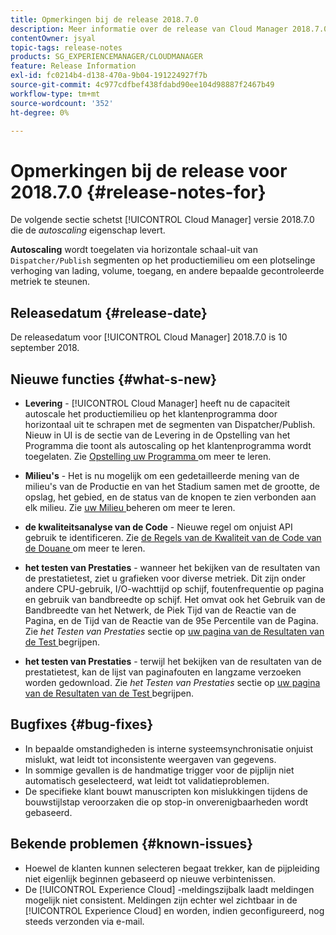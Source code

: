 ```yaml
---
title: Opmerkingen bij de release 2018.7.0
description: Meer informatie over de release van Cloud Manager 2018.7.0.
contentOwner: jsyal
topic-tags: release-notes
products: SG_EXPERIENCEMANAGER/CLOUDMANAGER
feature: Release Information
exl-id: fc0214b4-d138-470a-9b04-191224927f7b
source-git-commit: 4c977cdfbef438fdabd90ee104d98887f2467b49
workflow-type: tm+mt
source-wordcount: '352'
ht-degree: 0%

---
```


# Opmerkingen bij de release voor 2018.7.0 {#release-notes-for}

De volgende sectie schetst [!UICONTROL Cloud Manager] versie 2018.7.0 die de *autoscaling* eigenschap levert.

**Autoscaling** wordt toegelaten via horizontale schaal-uit van `Dispatcher/Publish` segmenten op het productiemilieu om een plotselinge verhoging van lading, volume, toegang, en andere bepaalde gecontroleerde metriek te steunen.

## Releasedatum {#release-date}

De releasedatum voor [!UICONTROL Cloud Manager] 2018.7.0 is 10 september 2018.

## Nieuwe functies {#what-s-new}

* **Levering** - [!UICONTROL Cloud Manager] heeft nu de capaciteit autoscale het productiemilieu op het klantenprogramma door horizontaal uit te schrapen met de segmenten van Dispatcher/Publish. Nieuw in UI is de sectie van de Levering in de Opstelling van het Programma die toont als autoscaling op het klantenprogramma wordt toegelaten. Zie [ Opstelling uw Programma ](/help/getting-started/program-setup.md) om meer te leren.

* **Milieu&#39;s** - Het is nu mogelijk om een gedetailleerde mening van de milieu&#39;s van de Productie en van het Stadium samen met de grootte, de opslag, het gebied, en de status van de knopen te zien verbonden aan elk milieu. Zie [ uw Milieu ](/help/using/managing-environments.md) beheren om meer te leren.

* **de kwaliteitsanalyse van de Code** - Nieuwe regel om onjuist API gebruik te identificeren. Zie [ de Regels van de Kwaliteit van de Code van de Douane ](/help/using/custom-code-quality-rules.md) om meer te leren.

* **het testen van Prestaties** - wanneer het bekijken van de resultaten van de prestatietest, ziet u grafieken voor diverse metriek. Dit zijn onder andere CPU-gebruik, I/O-wachttijd op schijf, foutenfrequentie op pagina en gebruik van bandbreedte op schijf. Het omvat ook het Gebruik van de Bandbreedte van het Netwerk, de Piek Tijd van de Reactie van de Pagina, en de Tijd van de Reactie van de 95e Percentile van de Pagina. Zie *het Testen van Prestaties* sectie op [ uw pagina van de Resultaten van de Test ](/help/using/code-quality-testing.md) begrijpen.

* **het testen van Prestaties** - terwijl het bekijken van de resultaten van de prestatietest, kan de lijst van paginafouten en langzame verzoeken worden gedownload. Zie *het Testen van Prestaties* sectie op [ uw pagina van de Resultaten van de Test ](/help/using/code-quality-testing.md) begrijpen.

## Bugfixes {#bug-fixes}

* In bepaalde omstandigheden is interne systeemsynchronisatie onjuist mislukt, wat leidt tot inconsistente weergaven van gegevens.
* In sommige gevallen is de handmatige trigger voor de pijplijn niet automatisch geselecteerd, wat leidt tot validatieproblemen.
* De specifieke klant bouwt manuscripten kon mislukkingen tijdens de bouwstijlstap veroorzaken die op stop-in onverenigbaarheden wordt gebaseerd.

## Bekende problemen {#known-issues}

* Hoewel de klanten kunnen selecteren begaat trekker, kan de pijpleiding niet eigenlijk beginnen gebaseerd op nieuwe verbintenissen.
* De [!UICONTROL Experience Cloud] -meldingszijbalk laadt meldingen mogelijk niet consistent. Meldingen zijn echter wel zichtbaar in de [!UICONTROL Experience Cloud] en worden, indien geconfigureerd, nog steeds verzonden via e-mail.
